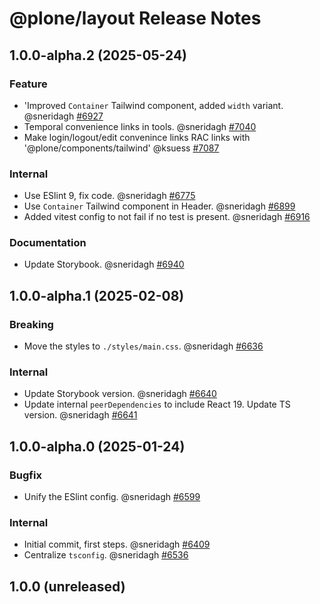 # @plone/layout Release Notes

<!-- Do *NOT* add new change log entries to this file.
     Instead create a file in the news directory.
     For helpful instructions, see:
     https://6.docs.plone.org/contributing/index.html#change-log-entry
-->

<!-- towncrier release notes start -->

## 1.0.0-alpha.2 (2025-05-24)

### Feature

- 'Improved `Container` Tailwind component, added `width` variant. @sneridagh [#6927](https://github.com/plone/volto/issues/6927)
- Temporal convenience links in tools. @sneridagh [#7040](https://github.com/plone/volto/issues/7040)
- Make login/logout/edit convenince links RAC links with '@plone/components/tailwind' @ksuess [#7087](https://github.com/plone/volto/issues/7087)

### Internal

- Use ESlint 9, fix code. @sneridagh [#6775](https://github.com/plone/volto/issues/6775)
- Use `Container` Tailwind component in Header. @sneridagh [#6899](https://github.com/plone/volto/issues/6899)
- Added vitest config to not fail if no test is present. @sneridagh [#6916](https://github.com/plone/volto/issues/6916)

### Documentation

- Update Storybook. @sneridagh [#6940](https://github.com/plone/volto/issues/6940)

## 1.0.0-alpha.1 (2025-02-08)

### Breaking

- Move the styles to `./styles/main.css`. @sneridagh [#6636](https://github.com/plone/volto/issues/6636)

### Internal

- Update Storybook version. @sneridagh [#6640](https://github.com/plone/volto/issues/6640)
- Update internal `peerDependencies` to include React 19.
  Update TS version. @sneridagh [#6641](https://github.com/plone/volto/issues/6641)

## 1.0.0-alpha.0 (2025-01-24)

### Bugfix

- Unify the ESlint config. @sneridagh [#6599](https://github.com/plone/volto/issues/6599)

### Internal

- Initial commit, first steps. @sneridagh [#6409](https://github.com/plone/volto/issues/6409)
- Centralize `tsconfig`. @sneridagh [#6536](https://github.com/plone/volto/issues/6536)

## 1.0.0 (unreleased)
